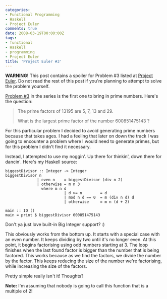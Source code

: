 ```yaml
---
categories:
- Functional Programming
- Haskell
- Project Euler
comments: true
date: 2008-03-19T00:00:00Z
tags:
- functional
- Haskell
- programming
- Project Euler
title: 'Project Euler #3'
---
```


<strong>WARNING!</strong> This post contains a spoiler for Problem #3 listed at <a href="http://projecteuler.net/" title="Project Euler">Project Euler</a>. Do not read the rest of this post if you're planning to attempt to solve the problem yourself.

<!--more-->

<a href="http://projecteuler.net/index.php?section=problems&id=3">Problem #3</a> in the series is the first one to bring in prime numbers. Here's the question:<blockquote><p>The prime factors of 13195 are 5, 7, 13 and 29.

What is the largest prime factor of the number 600851475143 ?</p></blockquote>
For this particular problem I decided to avoid generating prime numbers because that takes ages. I had a feeling that later on down the track I was going to encounter a problem where I would need to generate primes, but for this problem I didn't find it necessary.

Instead, I attempted to use my noggin'. Up there for thinkin', down there for dancin'. Here's my Haskell source:
```
biggestDivisor :: Integer -> Integer
biggestDivisor n
              | even n    = biggestDivisor (div n 2)
              | otherwise = m n 3
                where m n d
                          | d >= n        = d
                          | mod n d == 0  = m (div n d) d
                          | otherwise     = m n (d + 2)

main :: IO ()
main = print $ biggestDivisor 600851475143
```

Don't ya just love built-in Big Integer support? :)

This obviously works from the bottom up. It starts with a special case with an even number. It keeps dividing by two until it's no longer even. At this point, it begins factorising using odd numbers starting at 3. The loop finishes when the last found factor is bigger than the number that is being factored. This works because as we find the factors, we divide the number by the factor. This keeps reducing the size of the number we're factorising, while increasing the size of the factors.

Pretty simple really isn't it! Thoughts?

<strong>Note:</strong> I'm assuming that nobody is going to call this function that is a multiple of 2!
